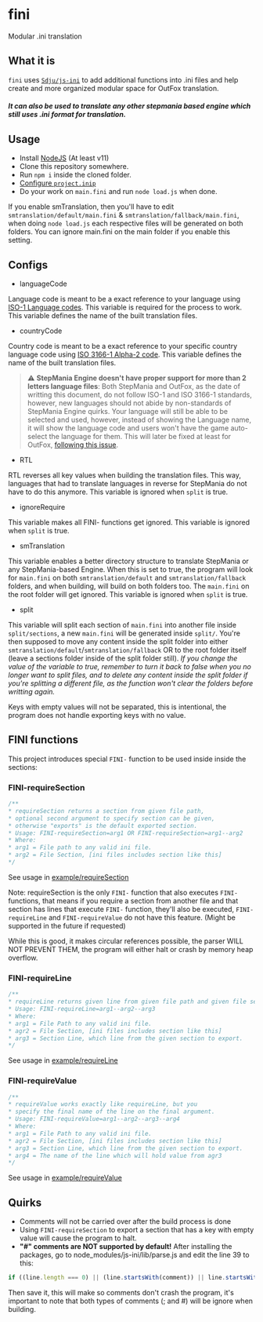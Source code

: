 # fini
Modular .ini translation

## What it is

`fini` uses [`Sdju/js-ini`](https://github.com/Sdju/js-ini) to add additional functions into .ini files and help create and more organized modular space for OutFox translation. 

##### It can also be used to translate any other stepmania based engine which still uses .ini format for translation.

## Usage

- Install [NodeJS](https://nodejs.org/en/) (At least v11)
- Clone this repository somewhere.
- Run `npm i` inside the cloned folder.
- [Configure `project.inip`](#configs)
- Do your work on `main.fini` and run `node load.js` when done.

If you enable smTranslation, then you'll have to edit `smtranslation/default/main.fini` & `smtranslation/fallback/main.fini`, when doing `node load.js` each respective files will be generated on both folders. You can ignore main.fini on the main folder if you enable this setting.

## Configs

- languageCode

Language code is meant to be a exact reference to your language using [ISO-1 Language codes](https://en.wikipedia.org/wiki/List_of_ISO_639-1_codes).
This variable is required for the process to work.
This variable defines the name of the built translation files.

- countryCode

Country code is meant to be a exact reference to your specific country language code using [ISO 3166-1 Alpha-2 code](https://en.wikipedia.org/wiki/ISO_3166-1_alpha-2#Officially_assigned_code_elements).
This variable defines the name of the built translation files.

> &#x26a0;&#xfe0f; **StepMania Engine doesn't have proper support for more than 2 letters language files**: Both StepMania and OutFox, as the date of writting this document, do not follow ISO-1 and ISO 3166-1 standards, however, new languages should not abide by non-standards of StepMania Engine quirks. Your language will still be able to be selected and used, however, instead of showing the Language name, it will show the language code and users won't have the game auto-select the language for them. This will later be fixed at least for OutFox, [following this issue](https://github.com/TeamRizu/OutFox/issues/311).

- RTL

RTL reverses all key values when building the translation files. This way, languages that had to translate languages in reverse for StepMania do not have to do this anymore.
This variable is ignored when `split` is true.

- ignoreRequire

This variable makes all FINI- functions get ignored.
This variable is ignored when `split` is true.

- smTranslation

This variable enables a better directory structure to translate StepMania or any StepMania-based Engine. When this is set to true, the program will look for `main.fini` on both `smtranslation/default` and `smtranslation/fallback` folders, and when building, will build on both folders too. The `main.fini` on the root folder will get ignored.
This variable is ignored when `split` is true.

- split

This variable will split each section of `main.fini` into another file inside `split/sections`, a new `main.fini` will be generated inside `split/`. You're then supposed to move any content inside the split folder into either `smtranslation/default`/`smtranslation/fallback` OR to the root folder itself (leave a sections folder inside of the split folder still). _If you change the value of the variable to true, remember to turn it back to false when you no longer want to split files, and to delete any content inside the split folder if you're splitting a different file, as the function won't clear the folders before writting again._

Keys with empty values will not be separated, this is intentional, the program does not handle exporting keys with no value.

## FINI functions

This project introduces special `FINI-` function to be used inside inside the sections:

### FINI-requireSection

```JavaScript
/**
* requireSection returns a section from given file path,
* optional second argument to specify section can be given, 
* otherwise "exports" is the default exported section.
* Usage: FINI-requireSection=arg1 OR FINI-requireSection=arg1--arg2
* Where:
* arg1 = File path to any valid ini file.
* arg2 = File Section, [ini files includes section like this]
*/
```

See usage in [example/requireSection](./example/requireSection/)

Note: requireSection is the only `FINI-` function that also executes `FINI-` functions, that means if you require a section from another file and that section has lines that execute `FINI-` function, they'll also be executed, `FINI-requireLine` and `FINI-requireValue` do not have this feature. (Might be supported in the future if requested)

While this is good, it makes circular references possible, the parser WILL NOT PREVENT THEM, the program will either halt or crash by memory heap overflow.

### FINI-requireLine

```JavaScript
/**
* requireLine returns given line from given file path and given file section.
* Usage: FINI-requireLine=arg1--arg2--arg3
* Where:
* arg1 = File Path to any valid ini file.
* agr2 = File Section, [ini files includes section like this]
* arg3 = Section Line, which line from the given section to export.
*/
```

See usage in [example/requireLine](./example/requireLine/)

### FINI-requireValue

```JavaScript
/**
* requireValue works exactly like requireLine, but you 
* specify the final name of the line on the final argument.
* Usage: FINI-requireValue=arg1--arg2--arg3--arg4
* Where:
* arg1 = File Path to any valid ini file.
* agr2 = File Section, [ini files includes section like this]
* arg3 = Section Line, which line from the given section to export.
* arg4 = The name of the line which will hold value from agr3
*/
```

See usage in [example/requireValue](./example/requireValue/)

## Quirks

- Comments will not be carried over after the build process is done
- Using `FINI-requireSection` to export a section that has a key with empty value will cause the program to halt.
- **"#" comments are NOT supported by default!** After installing the packages, go to node_modules/js-ini/lib/parse.js and edit the line 39 to this:

```JavaScript
if ((line.length === 0) || (line.startsWith(comment)) || line.startsWith('#')) {
```

Then save it, this will make so comments don't crash the program, it's important to note that both types of comments (; and #) will be ignore when building.
